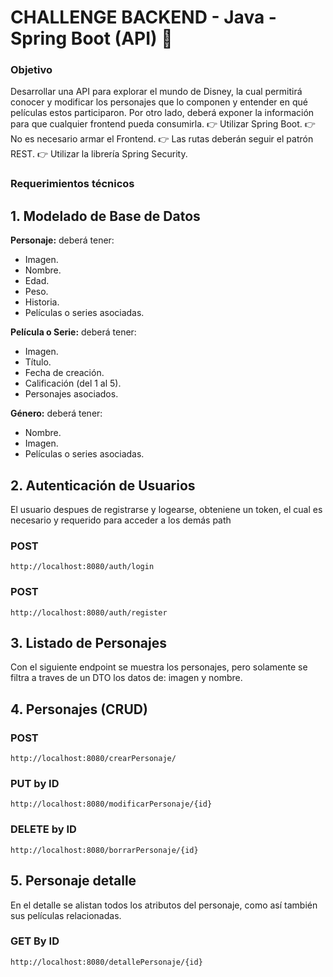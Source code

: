 # CHALLENGE BACKEND - Java - Spring Boot (API) 🚀

### Objetivo

Desarrollar una API para explorar el mundo de Disney, la cual permitirá conocer y modificar los personajes que lo componen y entender en qué películas estos participaron. Por otro lado, deberá exponer la información para que cualquier frontend pueda consumirla.
👉 Utilizar Spring Boot.
👉 No es necesario armar el Frontend.
👉 Las rutas deberán seguir el patrón REST.
👉 Utilizar la librería Spring Security.

### Requerimientos técnicos
## 1. Modelado de Base de Datos
**Personaje:**  deberá tener:
- Imagen.
- Nombre.
- Edad.
- Peso.
- Historia.
- Películas o series asociadas.

 **Película o Serie:**  deberá tener:
- Imagen.
- Título.
- Fecha de creación.
- Calificación (del 1 al 5).
- Personajes asociados.

**Género:** deberá tener:
- Nombre.
- Imagen.
- Películas o series asociadas.

## 2. Autenticación de Usuarios
El usuario despues de registrarse y logearse, obteniene un token, el cual es necesario y requerido para acceder a los demás path

### POST
	http://localhost:8080/auth/login

### POST
	http://localhost:8080/auth/register


## 3. Listado de Personajes

Con el siguiente endpoint se muestra los personajes, pero solamente se filtra a traves de un DTO los datos de: imagen y nombre.

## 4. Personajes (CRUD)

### POST
	http://localhost:8080/crearPersonaje/

### PUT by ID
	http://localhost:8080/modificarPersonaje/{id}

### DELETE by ID
	http://localhost:8080/borrarPersonaje/{id}

## 5. Personaje detalle

En el detalle se alistan todos los atributos del personaje, como así también sus películas relacionadas.
### GET By ID
	http://localhost:8080/detallePersonaje/{id}




